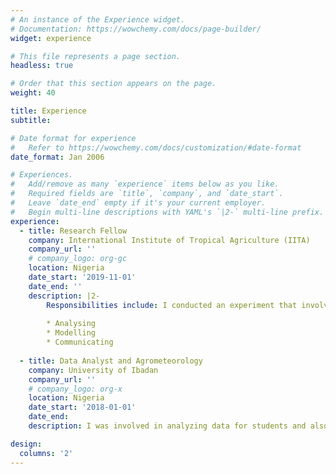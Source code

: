 ```yaml
---
# An instance of the Experience widget.
# Documentation: https://wowchemy.com/docs/page-builder/
widget: experience

# This file represents a page section.
headless: true

# Order that this section appears on the page.
weight: 40

title: Experience
subtitle:

# Date format for experience
#   Refer to https://wowchemy.com/docs/customization/#date-format
date_format: Jan 2006

# Experiences.
#   Add/remove as many `experience` items below as you like.
#   Required fields are `title`, `company`, and `date_start`.
#   Leave `date_end` empty if it's your current employer.
#   Begin multi-line descriptions with YAML's `|2-` multi-line prefix.
experience:
  - title: Research Fellow
    company: International Institute of Tropical Agriculture (IITA)
    company_url: ''
    # company_logo: org-gc
    location: Nigeria
    date_start: '2019-11-01'
    date_end: ''
    description: |2-
        Responsibilities include: I conducted an experiment that involve the contribution of cocoa litter to nutrients recycling in low-shade cocoa plantation found in southwestern Nigeria.
        
        * Analysing
        * Modelling
        * Communicating
        
  - title: Data Analyst and Agrometeorology
    company: University of Ibadan
    company_url: ''
    # company_logo: org-x
    location: Nigeria
    date_start: '2018-01-01'
    date_end: 
    description: I was involved in analyzing data for students and also mentoring them on how to use the R statistical software to carryout their analysis. 

design:
  columns: '2'
---
```

